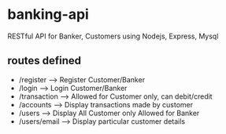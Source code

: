 # banking-api
RESTful API for Banker, Customers using Nodejs, Express, Mysql

## routes defined
* /register    --> Register Customer/Banker
* /login       --> Login Customer/Banker
* /transaction --> Allowed for Customer only, can debit/credit
* /accounts    --> Display transactions made by customer
* /users       --> Display All Customer only Allowed for Banker
* /users/email --> Display particular customer details
  
